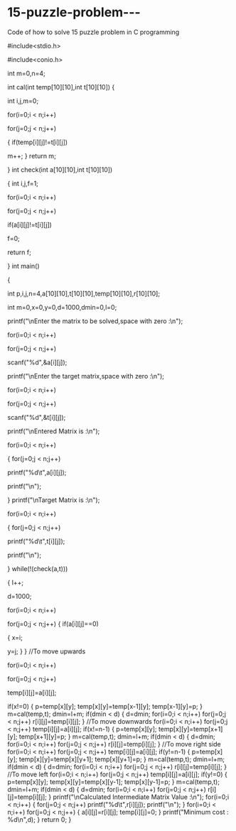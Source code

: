 # 15-puzzle-problem---
Code of how to solve 15 puzzle problem in C programming

#include<stdio.h>

#include<conio.h>

int m=0,n=4;

 int cal(int temp[10][10],int t[10][10])
{

int i,j,m=0;

for(i=0;i < n;i++)

for(j=0;j < n;j++)

{
if(temp[i][j]!=t[i][j])

m++;
}
return m;

}
int check(int a[10][10],int t[10][10])

{
int i,j,f=1;

for(i=0;i < n;i++)

for(j=0;j < n;j++)

if(a[i][j]!=t[i][j])

f=0;

return f;

}
int main()

{

int p,i,j,n=4,a[10][10],t[10][10],temp[10][10],r[10][10];

int m=0,x=0,y=0,d=1000,dmin=0,l=0;

printf("\nEnter the matrix to be solved,space with zero :\n");

for(i=0;i < n;i++)

for(j=0;j < n;j++)

scanf("%d",&a[i][j]);

printf("\nEnter the target matrix,space with zero :\n");

for(i=0;i < n;i++)

for(j=0;j < n;j++)

scanf("%d",&t[i][j]);

printf("\nEntered Matrix is :\n");

for(i=0;i < n;i++)

{
for(j=0;j < n;j++)

printf("%d\t",a[i][j]);

printf("\n");

}
printf("\nTarget Matrix is :\n");

for(i=0;i < n;i++)

{
for(j=0;j < n;j++)

printf("%d\t",t[i][j]);

printf("\n");

}
while(!(check(a,t)))

{
l++;

d=1000;

for(i=0;i < n;i++)

for(j=0;j < n;j++)
{
if(a[i][j]==0)

{
x=i;

y=j;
}
}
//To move upwards

for(i=0;i < n;i++)

for(j=0;j < n;j++)

temp[i][j]=a[i][j];

if(x!=0)
{
p=temp[x][y];
temp[x][y]=temp[x-1][y];
temp[x-1][y]=p;
}
m=cal(temp,t);
dmin=l+m;
if(dmin < d)
{
d=dmin;
for(i=0;i < n;i++)
for(j=0;j < n;j++)
r[i][j]=temp[i][j];
}
//To move downwards
for(i=0;i < n;i++)
for(j=0;j < n;j++)
temp[i][j]=a[i][j];
if(x!=n-1)
{
p=temp[x][y];
temp[x][y]=temp[x+1][y];
temp[x+1][y]=p;
}
m=cal(temp,t);
dmin=l+m;
if(dmin < d)
{
d=dmin;
for(i=0;i < n;i++)
for(j=0;j < n;j++)
r[i][j]=temp[i][j];
}
//To move right side
for(i=0;i < n;i++)
for(j=0;j < n;j++)
temp[i][j]=a[i][j];
if(y!=n-1)
{
p=temp[x][y];
temp[x][y]=temp[x][y+1];
temp[x][y+1]=p;
}
m=cal(temp,t);
dmin=l+m;
if(dmin < d)
{
d=dmin;
for(i=0;i < n;i++)
for(j=0;j < n;j++)
r[i][j]=temp[i][j];
}
//To move left
for(i=0;i < n;i++)
for(j=0;j < n;j++)
temp[i][j]=a[i][j];
if(y!=0)
{
p=temp[x][y];
temp[x][y]=temp[x][y-1];
temp[x][y-1]=p;
}
m=cal(temp,t);
dmin=l+m;
if(dmin < d)
{
d=dmin;
for(i=0;i < n;i++)
for(j=0;j < n;j++)
r[i][j]=temp[i][j];
}
printf("\nCalculated Intermediate Matrix Value :\n");
for(i=0;i < n;i++)
{
for(j=0;j < n;j++)
 printf("%d\t",r[i][j]);
printf("\n");
}
for(i=0;i < n;i++)
for(j=0;j < n;j++)
{
 a[i][j]=r[i][j];
 temp[i][j]=0;
}
printf("Minimum cost : %d\n",d);
}
return 0;
}
